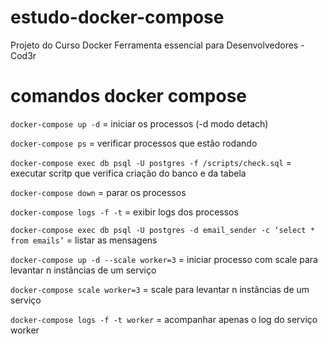 # estudo-docker-compose
Projeto do Curso Docker Ferramenta essencial para Desenvolvedores - Cod3r 

# comandos docker compose

`docker-compose up -d` = iniciar os processos (-d modo detach)

`docker-compose ps` = verificar processos que estão rodando

`docker-compose exec db psql -U postgres -f /scripts/check.sql` = executar scritp que verifica criação do banco e da tabela

`docker-compose down` = parar os processos

`docker-compose logs -f -t` = exibir logs dos processos

`docker-compose exec db psql -U postgres -d email_sender -c ‘select * from emails’` = listar as mensagens

`docker-compose up -d --scale worker=3` = iniciar processo com scale para levantar n instâncias de um serviço

`docker-compose scale worker=3` = scale para levantar n instâncias de um serviço

`docker-compose logs -f -t worker` = acompanhar apenas o log do serviço worker

